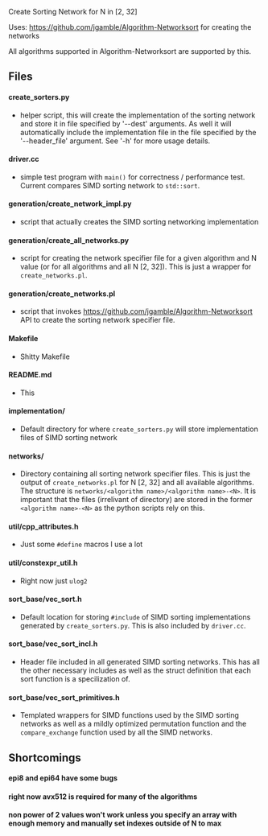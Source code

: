 Create Sorting Network for N in [2, 32]

Uses: https://github.com/jgamble/Algorithm-Networksort for creating
the networks


All algorithms supported in Algorithm-Networksort are supported by
this.



## Files

#### create_sorters.py
- helper script, this will create the implementation of the sorting
  network and store it in file specified by '--dest' arguments. As
  well it will automatically include the implementation file in the
  file specified by the '--header_file' argument. See '-h' for more
  usage details.

#### driver.cc
- simple test program with ```main()``` for correctness / performance
  test. Current compares SIMD sorting network to ```std::sort```.

#### generation/create_network_impl.py
- script that actually creates the SIMD sorting networking
  implementation

#### generation/create_all_networks.py
- script for creating the network specifier file for a given algorithm
  and N value (or for all algorithms and all N [2, 32]). This is just
  a wrapper for ```create_networks.pl```.

#### generation/create_networks.pl
- script that invokes https://github.com/jgamble/Algorithm-Networksort
  API to create the sorting network specifier file.

#### Makefile
- Shitty Makefile

#### README.md
- This

#### implementation/
- Default directory for where ```create_sorters.py``` will store
  implementation files of SIMD sorting network

#### networks/
- Directory containing all sorting network specifier files. This is
  just the output of ```create_networks.pl``` for N [2, 32] and all
  available algorithms. The structure is ```networks/<algorithm
  name>/<algorithm name>-<N>```. It is important that the files
  (irrelivant of directory) are stored in the former ```<algorithm
  name>-<N>``` as the python scripts rely on this.

#### util/cpp_attributes.h
- Just some ```#define``` macros I use a lot

#### util/constexpr_util.h
- Right now just ```ulog2```

#### sort_base/vec_sort.h
- Default location for storing ```#include``` of SIMD sorting
  implementations generated by ```create_sorters.py```. This is also
  included by ```driver.cc```.

#### sort_base/vec_sort_incl.h
- Header file included in all generated SIMD sorting networks. This
  has all the other necessary includes as well as the struct
  definition that each sort function is a specilization of.

#### sort_base/vec_sort_primitives.h
- Templated wrappers for SIMD functions used by the SIMD sorting
  networks as well as a mildly optimized permutation function and the
  ```compare_exchange``` function used by all the SIMD networks.


## Shortcomings

#### epi8 and epi64 have some bugs
#### right now avx512 is required for many of the algorithms
#### non power of 2 values won't work unless you specify an array with enough memory and manually set indexes outside of N to max

